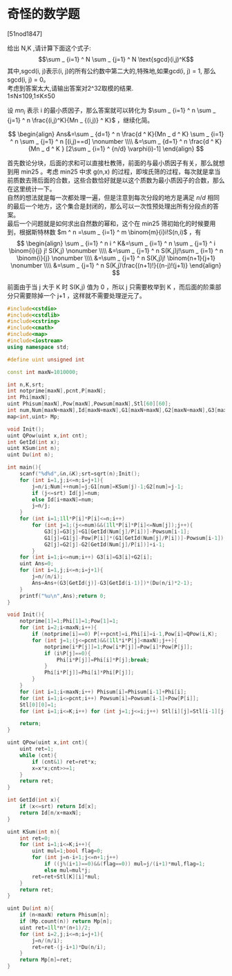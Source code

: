 # 奇怪的数学题
[51nod1847]

给出 N,K ,请计算下面这个式子:  
$$\sum _ {i=1} ^ N \sum _ {j=1} ^ N \text{sgcd}(i,j)^K$$
其中,sgcd(i, j)表示(i, j)的所有公约数中第二大的,特殊地,如果gcd(i, j) = 1, 那么sgcd(i, j) = 0。  
考虑到答案太大,请输出答案对2^32取模的结果.  
 1≤N≤109,1≤K≤50

设 $mn _ i$ 表示 i 的最小质因子，那么答案就可以转化为 $\sum _ {i=1} ^ n \sum _ {j=1} ^ n \frac{(i,j)^K}{Mn _ {(i,j)} ^ K}$ ，继续化简。

$$
\begin{align}
Ans&=\sum _ {d=1} ^ n \frac{d ^ K}{Mn _ d ^ K} \sum _ {i=1} ^ n \sum _ {j=1} ^ n [(i,j)==d] \nonumber \\\\
&=\sum _ {d=1} ^ n \frac{d ^ K}{Mn _ d ^ K } [2\sum _ {i=1} ^ {n/d} \varphi(i)-1]
\end{align}
$$

首先数论分块，后面的求和可以直接杜教筛，前面的与最小质因子有关，那么就想到用 min25 。考虑 min25 中求 g(n,x) 的过程，即埃氏筛的过程，每次就是拿当前质数去筛后面的合数，这些合数恰好就是以这个质数为最小质因子的合数，那么在这里统计一下。  
自然的想法就是每一次都处理一遍，但是注意到每次分段的地方是满足 $n/d$ 相同的最后一个地方，这个集合是封闭的，那么可以一次性预处理出所有分段点的答案。  
最后一个问题就是如何求出自然数的幂和，这个在 min25 筛初始化的时候要用到，根据斯特林数 $m ^ n =\sum _ {i=1} ^ m \binom{m}{i}i!S(n,i)$ ，有
$$
\begin{align}
\sum _ {i=1} ^ n i ^ K&=\sum _ {i=1} ^ n \sum _ {j=1} ^ i \binom{i}{j} j! S(K,j) \nonumber \\\\
&=\sum _ {j=1} ^ n S(K,j)j!\sum _ {i=1} ^ n \binom{i}{j} \nonumber \\\\
&=\sum _ {j=1} ^ n S(K,j)j! \binom{n+1}{j+1} \nonumber \\\\  
&=\sum _ {j=1} ^ n S(K,j)\frac{(n+1)!}{(n-j)!(j+1)}
\end{align}
$$

前面由于当 j 大于 K 时 S(K,j) 值为 0 ，所以 j 只需要枚举到 K ，而后面的阶乘部分只需要除掉一个 j+1 ，这样就不需要处理逆元了。

```cpp
#include<cstdio>
#include<cstdlib>
#include<cstring>
#include<cmath>
#include<map>
#include<iostream>
using namespace std;

#define uint unsigned int

const int maxN=1010000;

int n,K,srt;
int notprime[maxN],pcnt,P[maxN];
int Phi[maxN];
uint Phisum[maxN],Pow[maxN],Powsum[maxN],Stl[60][60];
int num,Num[maxN+maxN],Id[maxN+maxN],G1[maxN+maxN],G2[maxN+maxN],G3[maxN+maxN];
map<int,uint> Mp;

void Init();
uint QPow(uint x,int cnt);
int GetId(int x);
uint KSum(int n);
uint Du(int n);

int main(){
	scanf("%d%d",&n,&K);srt=sqrt(n);Init();
	for (int i=1,j;i<=n;i=j+1){
		j=n/i;Num[++num]=j;G1[num]=KSum(j)-1;G2[num]=j-1;
		if (j<=srt) Id[j]=num;
		else Id[i+maxN]=num;
		j=n/j;
	}
	for (int i=1;1ll*P[i]*P[i]<=n;i++)
		for (int j=1;(j<=num)&&(1ll*P[i]*P[i]<=Num[j]);j++){
			G3[j]=G3[j]+G1[GetId(Num[j]/P[i])]-Powsum[i-1];
			G1[j]=G1[j]-Pow[P[i]]*(G1[GetId(Num[j]/P[i])]-Powsum[i-1]);
			G2[j]=G2[j]-G2[GetId(Num[j]/P[i])]+i-1;
		}
	for (int i=1;i<=num;i++) G3[i]=G3[i]+G2[i];
	uint Ans=0;
	for (int i=1,j;i<=n;i=j+1){
		j=n/(n/i);
		Ans=Ans+(G3[GetId(j)]-G3[GetId(i-1)])*(Du(n/i)*2-1);
	}
	printf("%u\n",Ans);return 0;
}

void Init(){
	notprime[1]=1;Phi[1]=1;Pow[1]=1;
	for (int i=2;i<maxN;i++){
		if (notprime[i]==0) P[++pcnt]=i,Phi[i]=i-1,Pow[i]=QPow(i,K);
		for (int j=1;(j<=pcnt)&&(1ll*i*P[j]<maxN);j++){
			notprime[i*P[j]]=1;Pow[i*P[j]]=Pow[i]*Pow[P[j]];
			if (i%P[j]==0){
				Phi[i*P[j]]=Phi[i]*P[j];break;
			}
			Phi[i*P[j]]=Phi[i]*Phi[P[j]];
		}
	}
	for (int i=1;i<maxN;i++) Phisum[i]=Phisum[i-1]+Phi[i];
	for (int i=1;i<=pcnt;i++) Powsum[i]=Powsum[i-1]+Pow[P[i]];
	Stl[0][0]=1;
	for (int i=1;i<=K;i++) for (int j=1;j<=i;j++) Stl[i][j]=Stl[i-1][j-1]+Stl[i-1][j]*j;

	return;
}

uint QPow(uint x,int cnt){
	uint ret=1;
	while (cnt){
		if (cnt&1) ret=ret*x;
		x=x*x;cnt>>=1;
	}
	return ret;
}

int GetId(int x){
	if (x<=srt) return Id[x];
	return Id[n/x+maxN];
}

uint KSum(int n){
	int ret=0;
	for (int i=1;i<=K;i++){
		uint mul=1;bool flag=0;
		for (int j=n-i+1;j<=n+1;j++)
			if ((j%(i+1)==0)&&(flag==0)) mul=j/(i+1)*mul,flag=1;
			else mul=mul*j;
		ret=ret+Stl[K][i]*mul;
	}
	return ret;
}

uint Du(int n){
	if (n<maxN) return Phisum[n];
	if (Mp.count(n)) return Mp[n];
	uint ret=1ll*n*(n+1)/2;
	for (int i=2,j;i<=n;i=j+1){
		j=n/(n/i);
		ret=ret-(j-i+1)*Du(n/i);
	}
	return Mp[n]=ret;
}
```